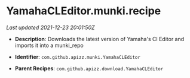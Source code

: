# YamahaCLEditor.munki.recipe

_Last updated 2021-12-23 20:01:50Z_

- **Description**: Downloads the latest version of Yamaha's Cl Editor and imports it into a munki_repo

- **Identifier**: `com.github.apizz.munki.YamahaCLEditor`

- **Parent Recipes**: `com.github.apizz.download.YamahaCLEditor`
